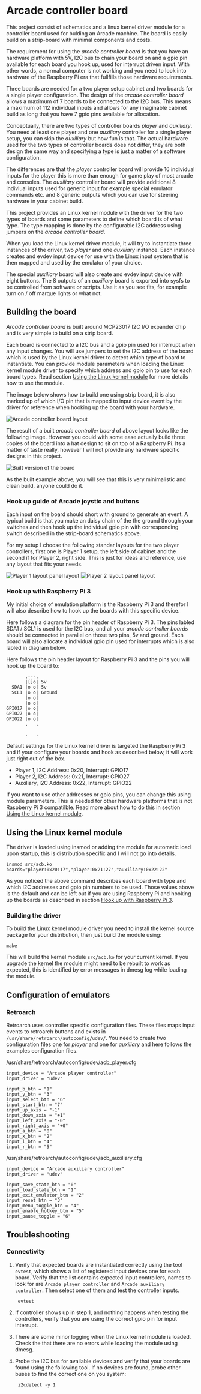 # Arcade controller board

This project consist of schematics and a linux kernel driver module
for a controller board used for bulding an Arcade machine. The board
is easily build on a strip-board with minimal components and costs.

The requirement for using the _arcade controller board_ is that you
have an hardware platform with 5V, I2C bus to chain your board on and
a gpio pin available for each board you hook up, used for interrupt
driven input. With other words, a normal computer is not working and
you need to look into hardware of the Raspberry Pi era that fullfills
those hardware requirements.

Three boards are needed for a two player setup cabinet and two boards
for a single player configuration. The design of the _arcade
controller board_ allows a maximum of 7 boards to be connected to the
I2C bus. This means a maximum of 112 individual inputs and allows for
any imaginable cabinet build as long that you have 7 gpio pins
available for allocation.

Conceptually, there are two types of controller boards _player_ and
_auxiliary_. You need at least one player and one _auxiliary_
controller for a single player setup, you can skip the _auxiliary_ but
how fun is that. The actual hardware used for the two types of
controller boards does not differ, they are both design the same way
and specifying a type is just a matter of a software configuration.

The differences are that the _player_ controller board will provide 16
individual inputs for the player this is more than enough for game
play of most arcade and consoles. The _auxiliary_ controller board
will provide additional 8 indiviual inputs used for generic input for
example special emulator commands etc. and 8 generic outputs which you
can use for steering hardware in your cabinet build.

This project provides an Linux kernel module with the driver for the
two types of boards and some parameters to define which board is of
what type. The type mapping is done by the configurable I2C address
using jumpers on the _arcade controller board_.

When you load the Linux kernel driver module, it will try to
instantiate three instances of the driver, two _player_ and one
_auxiliary_ instance. Each instance creates and evdev input device for
use with the Linux input system that is then mapped and used by the
emulator of your choice.

The special _auxiliary_ board will also create and evdev input device
with eight buttons. The 8 outputs of an _auxiliary_ board is exported
into sysfs to be controlled from software or scripts. Use it as you
see fits, for example turn on / off marque lights or what not.


## Building the board

_Arcade controller board_ is built around MCP23017 I2C I/O expander
chip and is very simple to build on a strip board.

Each board is connected to a I2C bus and a gpio pin used for interrupt
when any input changes. You will use jumpers to set the I2C address of
the board which is used by the Linux kernel driver to detect which
type of board to instantiate. You can provide module parameters when
loading the Linux kernel module driver to specify which address and
gpio pin to use for each board types. Read section
[Using the Linux kernel module](#using-the-linux-kernel-module) for more details how to use the
module.

The image below shows how to build one using strip board, it is also
marked up of which I/O pin that is mapped to input device event by the
driver for reference when hooking up the board with your hardware.

![Arcade controller board layout](doc/arcade_controller_board.png)

The result of a built _arcade controller board_ of above layout looks
like the following image. However you could with some ease actually
build three copies of the board into a hat design to sit on top of a
Raspberry Pi. Its a matter of taste really, however I will not provide
any hardware specific designs in this project.

![Built version of the board](doc/arcade_controller_board_build.png)

As the built example above, you will see that this is very
minimalistic and clean build, anyone could do it.


### Hook up guide of Arcade joystic and buttons

Each input on the board should short with ground to generate an
event. A typical build is that you make an daisy chain of the the
ground through your switches and then hook up the individual gpio pin
with corresponding switch described in the strip-board schematics
above.

For my setup I choose the following standar layouts for the two player
controllers, first one is Player 1 setup, the left side of cabinet and
the second if for Player 2, right side. This is just for ideas and
reference, use any layout that fits your needs.

![Player 1 layout panel layout](doc/sega1_l.png)
![Player 2 layout panel layout](doc/sega2_l.png)


### Hook up with Raspberry Pi 3

My initial choice of emulation platform is the Raspberry Pi 3 and
therefor I will also describe how to hook up the boards with this
specific device.

Here follows a diagram for the pin header of Raspberry Pi 3. The pins
labled SDA1 / SCL1 is used for the I2C bus, and all your _arcade
controller boards_ should be connected in parallel on those two pins,
5v and ground. Each board will also allocate a individual gpio pin
used for interrupts which is also labled in diagram below.

Here follows the pin header layout for Raspberry Pi 3 and the pins you
will hook up the board to:

	       .---.
	       |[]o| 5v
	  SDA1 |o o| 5v
	  SCL1 |o o| Ground
	       |o o|
	       |o o|
	GPIO17 |o o|
	GPIO27 |o o|
	GPIO22 |o o|
	       .   .

	       .   .

Default settings for the Linux kernel driver is targeted the Raspberry
Pi 3 and if your configure your boards and hook as described below, it
will work just right out of the box.

- Player 1, I2C Address: 0x20, Interrupt: GPIO17
- Player 2, I2C Address: 0x21, Interrupt: GPIO27
- Auxiliary, I2C Address: 0x22, Interrupt: GPIO22

If you want to use other addresses or gpio pins, you can change this
using module parameters. This is needed for other hardware platforms
that is not Raspberry Pi 3 compatilble. Read more about how to do this
in section
[Using the Linux kernel module](#using-the-linux-kernel-module).


## Using the Linux kernel module

The driver is loaded using insmod or adding the module for automatic
load upon startup, this is distribution specific and I will not go
into details.

	insmod src/acb.ko boards="player:0x20:17","player:0x21:27","auxiliary:0x22:22"

As you noticed the above command describes each board with type and
which I2C addresses and gpio pin numbers to be used. Those values
above is the default and can be left out if you are using Raspberry Pi
and hooking up the boards as described in section
[Hook up with Raspberry Pi 3](#hook-up-with-raspberry-pi-3).


### Building the driver

To build the Linux kernel module driver you need to install the kernel
source package for your distribution, then just build the module using:

	make

This will build the kernel module `src/acb.ko` for your current
kernel. If you upgrade the kernel the module might need to be rebuilt
to work as expected, this is identified by error messages in dmesg log
while loading the module.

## Configuration of emulators

### Retroarch

Retroarch uses controller specific configuration files. These files
maps input events to retroarch buttons and exists in
`/usr/share/retroarch/autoconfig/udev/`. You need to create two
configuration files one for _player_ and one for _auxiliary_ and here
follows the examples configuration files.

/usr/share/retroarch/autoconfig/udev/acb_player.cfg

	input_device = "Arcade player controller"
	input_driver = "udev"

	input_b_btn = "1"
	input_y_btn = "3"
	input_select_btn = "6"
	input_start_btn = "7"
	input_up_axis = "-1"
	input_down_axis = "+1"
	input_left_axis = "-0"
	input_right_axis = "+0"
	input_a_btn = "0"
	input_x_btn = "2"
	input_l_btn = "4"
	input_r_btn = "5"


/usr/share/retroarch/autoconfig/udev/acb_auxiliary.cfg

	input_device = "Arcade auxiliary controller"
	input_driver = "udev"

	input_save_state_btn = "0"
	input_load_state_btn = "1"
	input_exit_emulator_btn = "2"
	input_reset_btn = "3"
	input_menu_toggle_btn = "4"
	input_enable_hotkey_btn = "5"
	input_pause_toggle = "6"


## Troubleshooting


### Connectivity

1. Verify that expected boards are instantiated correctly using the
   tool `evtest`, which shows a list of registered input devices one
   for each board. Verify that the list contains expected input
   controllers, names to look for are `Arcade player controller` and
   `Arcade auxiliary controller`. Then select one of them and test the
   controller inputs.

		evtest

2. If controller shows up in step 1, and nothing happens when testing
   the controllers, verify that you are using the correct gpio pin for
   input interrupt.

3. There are some minor logging when the Linux kernel module is
   loaded. Check the that there are no errors while loading the module
   using dmesg.

4. Probe the I2C bus for available devices and verify that your boards
   are found using the following tool. If no devices are found, probe
   other buses to find the correct one on you system:

		i2cdetect -y 1



